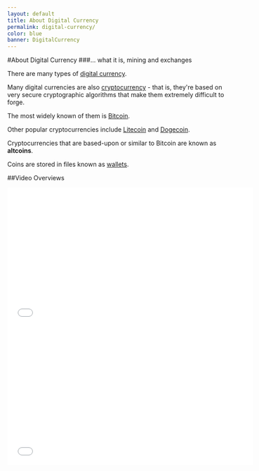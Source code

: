 ```yaml
---
layout: default
title: About Digital Currency
permalink: digital-currency/
color: blue
banner: DigitalCurrency
---
```


#About Digital Currency
###... what it is, mining and exchanges

There are many types of [digital currency](https://en.wikipedia.org/wiki/Digital_currency).

Many digital currencies are also [cryptocurrency](https://en.wikipedia.org/wiki/Cryptocurrency) - that is, they're based on very secure cryptographic algorithms that make them extremely difficult to forge.

The most widely known of them is [Bitcoin](https://bitcoin.org/).

Other popular cryptocurrencies include [Litecoin](https://litecoin.org/) and [Dogecoin](http://dogecoin.com//).

Cryptocurrencies that are based-upon or similar to Bitcoin are known as **altcoins**.

Coins are stored in files known as [wallets](https://en.bitcoin.it/wiki/Wallet).

##Video Overviews

<iframe width="560" height="315" src="//www.youtube.com/embed/Um63OQz3bjo" frameborder="0" allowfullscreen></iframe>


<iframe width="560" height="315" src="//www.youtube.com/embed/GmOzih6I1zs" frameborder="0" allowfullscreen></iframe>
